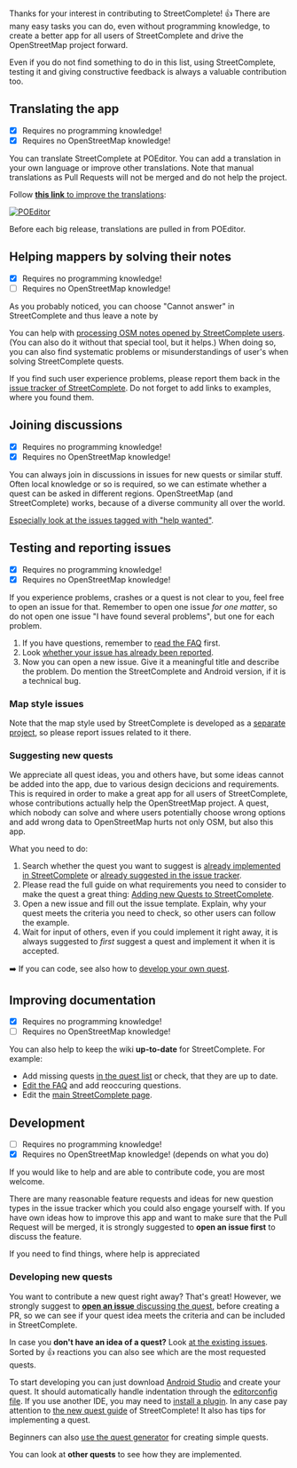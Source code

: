 Thanks for your interest in contributing to StreetComplete! 👍 There are many easy tasks you can do, even without programming knowledge, to create a better app for all users of StreetComplete and drive the OpenStreetMap project forward.

Even if you do not find something to do in this list, using StreetComplete, testing it and giving constructive feedback is always a valuable contribution too.

<!-- TODO: table of contents! -->

## Translating the app

- [x] Requires no programming knowledge!
- [x] Requires no OpenStreetMap knowledge!

You can translate StreetComplete at POEditor. You can add a translation in your own language or improve other translations. Note that manual translations as Pull Requests will not be merged and do not help the project.

Follow [**this link** to improve the translations](https://poeditor.com/join/project/IE4GC127Ki):

[![POEditor](https://poeditor.com/public/images/logo_small.png)](https://poeditor.com/join/project/IE4GC127Ki)

Before each big release, translations are pulled in from POEditor.

## Helping mappers by solving their notes

- [x] Requires no programming knowledge!
- [ ] Requires no OpenStreetMap knowledge!

As you probably noticed, you can choose "Cannot answer" in StreetComplete and thus leave a note by

You can help with [processing OSM notes opened by StreetComplete users](https://ent8r.github.io/NotesReview/?query=StreetComplete&limit=100&start=true). (You can also do it without that special tool, but it helps.) When doing so, you can also find systematic problems or misunderstandings of user's when solving StreetComplete quests.

If you find such user experience problems, please report them back in the [issue tracker of StreetComplete](https://github.com/westnordost/StreetComplete/issues). Do not forget to add links to examples, where you found them.

## Joining discussions

- [x] Requires no programming knowledge!
- [x] Requires no OpenStreetMap knowledge!

You can always join in discussions in issues for new quests or similar stuff. Often local knowledge or so is required, so we can estimate whether a quest can be asked in different regions.
OpenStreetMap (and StreetComplete) works, because of a diverse community all over the world.

[Especially look at the issues tagged with "help wanted"](https://github.com/westnordost/StreetComplete/issues?q=is%3Aissue+is%3Aopen+label%3A%22help+wanted%22).

## Testing and reporting issues

- [x] Requires no programming knowledge!
- [x] Requires no OpenStreetMap knowledge!

If you experience problems, crashes or a quest is not clear to you, feel free to open an issue for that. Remember to open one issue _for one matter_, so do not open one issue "I have found several problems", but one for each problem.

1. If you have questions, remember to [read the FAQ](https://wiki.openstreetmap.org/wiki/StreetComplete/FAQ) first.
2. Look [whether your issue has already been reported](https://github.com/westnordost/StreetComplete/issues).
3. Now you can open a new issue. Give it a meaningful title and describe the problem. Do mention the StreetComplete and Android version, if it is a technical bug.

### Map style issues

Note that the map style used by StreetComplete is developed as a [separate project](https://github.com/ENT8R/streetcomplete-mapstyle), so please report issues related to it there.

### Suggesting new quests

We appreciate all quest ideas, you and others have, but some ideas cannot be added into the app, due to various design decicions and requirements. This is required in order to make a great app for all users of StreetComplete, whose contributions actually help the OpenStreetMap project. A quest, which nobody can solve and where users potentially choose wrong options and add wrong data to OpenStreetMap hurts not only OSM, but also this app.

What you need to do:

1. Search whether the quest you want to suggest is [already implemented in StreetComplete](https://wiki.openstreetmap.org/wiki/StreetComplete/Quests) or [already suggested in the issue tracker](https://github.com/westnordost/StreetComplete/issues).
2. Please read the full guide on what requirements you need to consider to make the quest a great thing: [Adding new Quests to StreetComplete](https://github.com/westnordost/StreetComplete/wiki/Adding-new-Quests-to-StreetComplete).
3. Open a new issue and fill out the issue template. Explain, why your quest meets the criteria you need to check, so other users can follow the example.
4. Wait for input of others, even if you could implement it right away, it is always suggested to _first_ suggest a quest and implement it when it is accepted.

➡️ If you can code, see also how to [develop your own quest](#developing-new-quests).

## Improving documentation

- [x] Requires no programming knowledge!
- [ ] Requires no OpenStreetMap knowledge!

You can also help to keep the wiki **up-to-date** for StreetComplete. For example:
* Add missing quests [in the quest list](https://wiki.openstreetmap.org/wiki/StreetComplete/Quests) or check, that they are up to date.
* [Edit the FAQ](https://wiki.openstreetmap.org/wiki/StreetComplete/FAQ) and add reoccuring questions.
* Edit the [main StreetComplete page](https://wiki.openstreetmap.org/wiki/StreetComplete).

## Development

- [ ] Requires no programming knowledge!
- [x] Requires no OpenStreetMap knowledge! (depends on what you do)

If you would like to help and are able to contribute code, you are most welcome.

There are many reasonable feature requests and ideas for new question types in the issue tracker which you could also engage yourself with. If you have own ideas how to improve this app and want to make sure that the Pull Request will be merged, it is strongly suggested to **open an issue first** to discuss the feature.

If you need to find things, where help is appreciated

### Developing new quests

You want to contribute a new quest right away? That's great!
However, we strongly suggest to [**open an issue** discussing the quest](#suggesting-new-quests), before creating a PR, so we can see if your quest idea meets the criteria and can be included in StreetComplete.

In case you **don't have an idea of a quest?** Look [at the existing issues](https://github.com/westnordost/StreetComplete/issues?q=is%3Aissue+is%3Aopen+label%3A%22new+quest%22+sort%3Areactions-%2B1-desc). Sorted by 👍 reactions you can also see which are the most requested quests.

To start developing you can just download [Android Studio](https://developer.android.com/studio/index.html) and create your quest. It should automatically handle indentation through the [editorconfig file](.editorconfig). If you use another IDE, you may need to [install a plugin](http://editorconfig.org/#download).
In any case pay attention to [the new quest guide](https://github.com/westnordost/StreetComplete/wiki/Adding-new-Quests-to-StreetComplete) of StreetComplete! It also has tips for implementing a quest.

Beginners can also [use the quest generator](https://ent8r.github.io/StreetCompleteQuestCreator/) for creating simple quests.

You can look at **other quests** to see how they are implemented.
